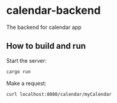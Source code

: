 # calendar-backend
The backend for calendar app

## How to build and run
Start the server:
```sh 
cargo run
```
Make a request:
```sh
curl localhost:8080/calendar/myCalendar
```
